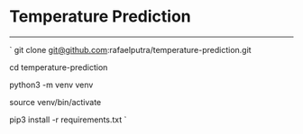 # Temperature Prediction
---
`
git clone git@github.com:rafaelputra/temperature-prediction.git

cd temperature-prediction

python3 -m venv venv

source venv/bin/activate

pip3 install -r requirements.txt
`
